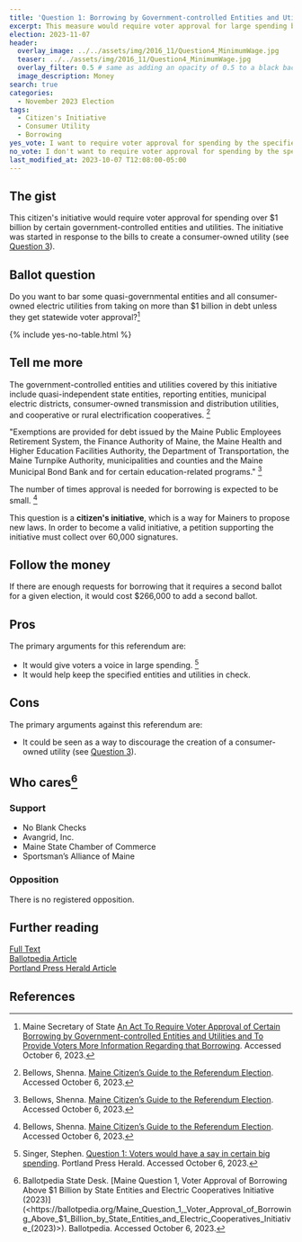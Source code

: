 ```yaml
---
title: 'Question 1: Borrowing by Government-controlled Entities and Utilities'
excerpt: This measure would require voter approval for large spending by certain government-controlled entities and utilities.
election: 2023-11-07
header:
  overlay_image: ../../assets/img/2016_11/Question4_MinimumWage.jpg
  teaser: ../../assets/img/2016_11/Question4_MinimumWage.jpg
  overlay_filter: 0.5 # same as adding an opacity of 0.5 to a black background
  image_description: Money
search: true
categories:
  - November 2023 Election
tags:
  - Citizen's Initiative
  - Consumer Utility
  - Borrowing
yes_vote: I want to require voter approval for spending by the specified government-controlled entities and utilities over $1 billion.
no_vote: I don't want to require voter approval for spending by the specified government-controlled entities and utilities over $1 billion.
last_modified_at: 2023-10-07 T12:08:00-05:00
---
```


## The gist

This citizen's initiative would require voter approval for spending over $1 billion by certain government-controlled entities and utilities. The initiative was started in response to the bills to create a consumer-owned utility (see [Question 3](../q3_pinetreepower/)).

## Ballot question

Do you want to bar some quasi-governmental entities and all consumer-owned electric utilities from taking on more than $1 billion in debt unless they get statewide voter approval?[^4]

{% include yes-no-table.html %}

## Tell me more

The government-controlled entities and utilities covered by this initiative include quasi-independent state entities, reporting entities, municipal electric districts, consumer-owned transmission and distribution utilities, and cooperative or rural
electrification cooperatives. [^1]

"Exemptions are provided for debt issued by the Maine Public Employees Retirement System, the Finance Authority of Maine, the Maine Health and Higher Education Facilities Authority, the Department of Transportation, the Maine Turnpike Authority, municipalities and counties and the Maine Municipal Bond Bank and for certain education-related programs." [^1]

The number of times approval is needed for borrowing is expected to be small. [^1]

This question is a **citizen's initiative**, which is a way for Mainers to propose new laws. In order to become a valid initiative, a petition supporting the initiative must collect over 60,000 signatures.

## Follow the money

If there are enough requests for borrowing that it requires a second ballot for a given election, it would cost $266,000 to add a second ballot.

## Pros

The primary arguments for this referendum are:

- It would give voters a voice in large spending. [^3]
- It would help keep the specified entities and utilities in check.

## Cons

The primary arguments against this referendum are:

- It could be seen as a way to discourage the creation of a consumer-owned utility (see [Question 3](../q3_pinetreepower/)).

## Who cares[^2]

### Support

- No Blank Checks
- Avangrid, Inc.
- Maine State Chamber of Commerce
- Sportsman’s Alliance of Maine

### Opposition

There is no registered opposition.

## Further reading

[Full Text](https://www.maine.gov/sos/cec/elec/citizens/VoterApprovalBorrowingFINAL11.10.pdf)<br>
[Ballotpedia Article](<https://ballotpedia.org/Maine_Question_1,_Voter_Approval_of_Borrowing_Above_$1_Billion_by_State_Entities_and_Electric_Cooperatives_Initiative_(2023)>)<br>
[Portland Press Herald Article](https://www.pressherald.com/2023/10/02/question-1-voters-could-have-a-say-in-certain-big-spending/)

## References

[^1]: Bellows, Shenna. [Maine Citizen’s Guide to the Referendum Election](https://www.maine.gov/sos/cec/elec/upcoming/pdf/citizensguide23.pdf). Accessed October 6, 2023.
[^2]: Ballotpedia State Desk. [Maine Question 1, Voter Approval of Borrowing Above $1 Billion by State Entities and Electric Cooperatives Initiative (2023)](<https://ballotpedia.org/Maine_Question_1,_Voter_Approval_of_Borrowing_Above_$1_Billion_by_State_Entities_and_Electric_Cooperatives_Initiative_(2023)>). Ballotpedia. Accessed October 6, 2023.
[^3]: Singer, Stephen. [Question 1: Voters would have a say in certain big spending](https://www.pressherald.com/2023/10/02/question-1-voters-could-have-a-say-in-certain-big-spending/). Portland Press Herald. Accessed October 6, 2023.
[^4]: Maine Secretary of State [An Act To Require Voter Approval of Certain Borrowing by Government-controlled Entities and Utilities and To Provide Voters More Information Regarding that Borrowing](https://www.maine.gov/sos/cec/elec/citizens/VoterApprovalBorrowingFINAL11.10.pdf). Accessed October 6, 2023.
